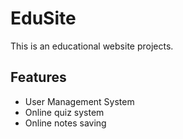 # EduSite
This is an educational website projects.

## Features
<ul>
  <li>User Management System</li>
  <li>Online quiz system</li>
  <li>Online notes saving</li>
<ul>
